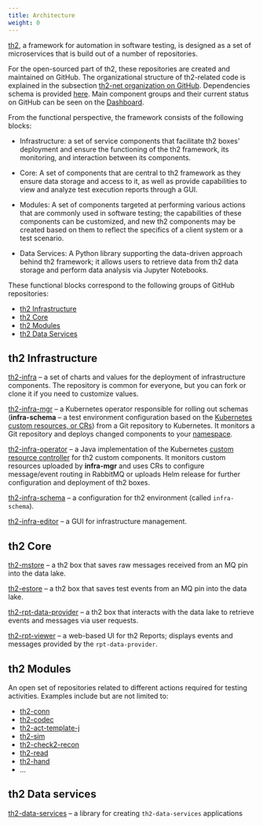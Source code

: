 ```yaml
---
title: Architecture
weight: 0
---
```


[th2](https://github.com/th2-net), a framework for automation in software testing, is designed as a set of microservices that is build out of a number of repositories. 

<!--more-->

For the open-sourced part of th2, these repositories are created and maintained on GitHub. 
The organizational structure of th2-related code is explained in the subsection [th2-net organization on GitHub](./architecture/th2-net-on-github). 
Dependencies schema is provided [here](https://raw.githubusercontent.com/d0rich/th2-dependencies/master/output/schema.svg). 
Main component groups and their current status on GitHub can be seen on the [Dashboard](./architecture/dashboard).

From the functional perspective, the framework consists of the following blocks:

- Infrastructure: a set of service components that facilitate th2 boxes' deployment and ensure the functioning of the th2 framework, its monitoring, and interaction between its components.  

- Core: A set of components that are central to th2 framework as they ensure data storage and access to it, as well as provide capabilities to view and analyze test execution reports through a GUI.

- Modules: A set of components targeted at performing various actions that are commonly used in software testing; the capabilities of these components can be customized, and new th2 components may be created based on them to reflect the specifics of a client system or a test scenario.

- Data Services: A Python library supporting the data-driven approach behind th2 framework; it allows users to retrieve data from th2 data storage and perform data analysis via Jupyter Notebooks.

These functional blocks correspond to the following groups of GitHub repositories:
- [th2 Infrastructure](#th2-infrastructure)
- [th2 Core](#th2-core) 
- [th2 Modules](#th2-modules)
- [th2 Data Services](#th2-data-services)

## th2 Infrastructure

[th2-infra](https://github.com/th2-net/th2-infra) – a set of charts and values for the deployment of infrastructure components. The repository is common for everyone, but you can fork or clone it if you need to customize values.

[th2-infra-mgr](https://github.com/th2-net/th2-infra-mgr) – a Kubernetes operator responsible for rolling out schemas (**infra-schema** – a test environment configuration based on the [Kubernetes custom resources, or CRs](https://kubernetes.io/docs/concepts/extend-kubernetes/api-extension/custom-resources/)) from a Git repository to Kubernetes. It monitors a Git repository and deploys changed components to your [namespace](https://kubernetes.io/docs/concepts/overview/working-with-objects/namespaces/).

[th2-infra-operator](https://github.com/th2-net/th2-infra-operator) – a Java implementation of the Kubernetes [custom resource controller](https://kubernetes.io/docs/concepts/extend-kubernetes/api-extension/custom-resources/#custom-controllers) for th2 custom components. It monitors custom resources uploaded by **infra-mgr** and uses CRs to configure message/event routing in RabbitMQ or uploads Helm release for further configuration and deployment of th2 boxes.

[th2-infra-schema](https://github.com/th2-net/th2-infra-schema-demo) – a configuration for th2 environment (called `infra-schema`).

[th2-infra-editor](https://github.com/th2-net/th2-infra-editor) –  a GUI for infrastructure management.

## th2 Core 

[th2-mstore](https://github.com/th2-net/th2-mstore) – a th2 box that saves raw messages received from an MQ pin into the data lake.

[th2-estore](https://github.com/th2-net/th2-estore) – a th2 box that saves test events from an MQ pin into the data lake.

[th2-rpt-data-provider](https://github.com/th2-net/th2-rpt-data-provider) – a th2 box that interacts with the data lake to retrieve events and messages via user requests.

[th2-rpt-viewer](https://github.com/th2-net/th2-rpt-viewer) – a web-based UI for th2 Reports; displays events and messages provided by the `rpt-data-provider`.

## th2 Modules

An open set of repositories related to different actions required for testing activities. Examples include but are not limited to:
- [th2-conn](https://github.com/th2-net/th2-conn)
- [th2-codec](https://github.com/th2-net/th2-codec-generic)
- [th2-act-template-j](https://github.com/th2-net/th2-act-template-j)
- [th2-sim](https://github.com/th2-net/th2-sim)
- [th2-check2-recon](https://github.com/th2-net/th2-check2-recon-template)
- [th2-read](https://github.com/th2-net/th2-read-file-common-core)
- [th2-hand](https://github.com/th2-net/th2-hand)  
- ...

## th2 Data services

[th2-data-services](https://github.com/th2-net/th2-data-services) – a library for creating `th2-data-services` applications

